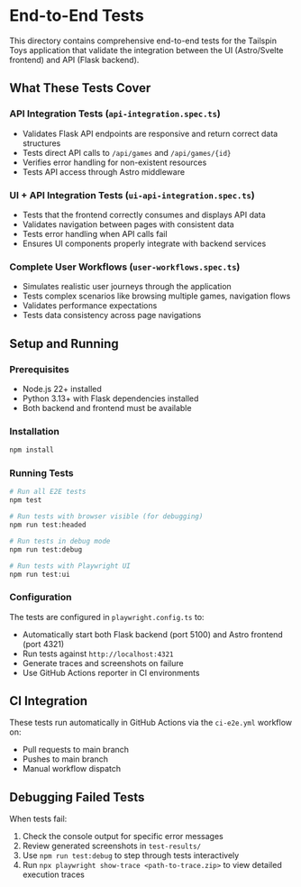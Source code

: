 # End-to-End Tests

This directory contains comprehensive end-to-end tests for the Tailspin Toys application that validate the integration between the UI (Astro/Svelte frontend) and API (Flask backend).

## What These Tests Cover

### API Integration Tests (`api-integration.spec.ts`)
- Validates Flask API endpoints are responsive and return correct data structures
- Tests direct API calls to `/api/games` and `/api/games/{id}`
- Verifies error handling for non-existent resources
- Tests API access through Astro middleware

### UI + API Integration Tests (`ui-api-integration.spec.ts`) 
- Tests that the frontend correctly consumes and displays API data
- Validates navigation between pages with consistent data
- Tests error handling when API calls fail
- Ensures UI components properly integrate with backend services

### Complete User Workflows (`user-workflows.spec.ts`)
- Simulates realistic user journeys through the application
- Tests complex scenarios like browsing multiple games, navigation flows
- Validates performance expectations
- Tests data consistency across page navigations

## Setup and Running

### Prerequisites
- Node.js 22+ installed
- Python 3.13+ with Flask dependencies installed
- Both backend and frontend must be available

### Installation
```bash
npm install
```

### Running Tests
```bash
# Run all E2E tests
npm test

# Run tests with browser visible (for debugging)
npm run test:headed

# Run tests in debug mode
npm run test:debug

# Run tests with Playwright UI
npm run test:ui
```

### Configuration
The tests are configured in `playwright.config.ts` to:
- Automatically start both Flask backend (port 5100) and Astro frontend (port 4321)
- Run tests against `http://localhost:4321`
- Generate traces and screenshots on failure
- Use GitHub Actions reporter in CI environments

## CI Integration
These tests run automatically in GitHub Actions via the `ci-e2e.yml` workflow on:
- Pull requests to main branch
- Pushes to main branch
- Manual workflow dispatch

## Debugging Failed Tests
When tests fail:
1. Check the console output for specific error messages
2. Review generated screenshots in `test-results/`
3. Use `npm run test:debug` to step through tests interactively
4. Run `npx playwright show-trace <path-to-trace.zip>` to view detailed execution traces